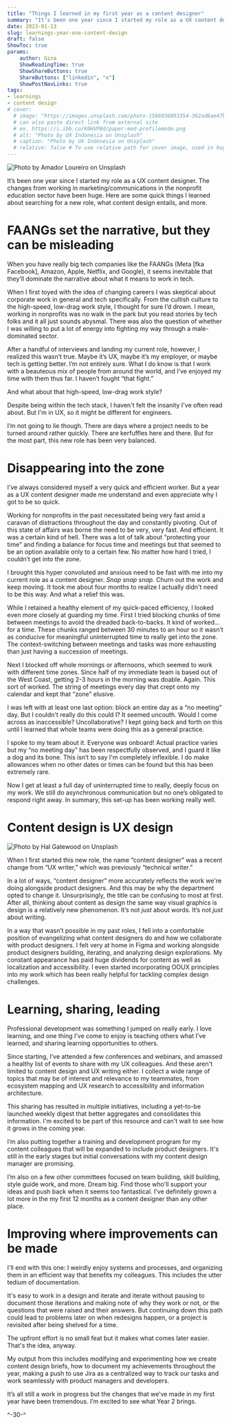 ```yaml
---
title: "Things I learned in my first year as a content designer"
summary: "It’s been one year since I started my role as a UX content designer. Here are some quick things I learned about searching for a new role, what content design entails, and more."
date: 2023-01-13
slug: learnings-year-one-content-design
draft: false
ShowToc: true
params:
    author: Gina
    ShowReadingTime: true
    ShowShareButtons: true
    ShareButtons: ["linkedin", "x"]
    ShowPostNavLinks: true
tags:
- learnings
- content design
# cover:
  # image: "https://images.unsplash.com/photo-1586936893354-362ad6ae47ba?crop=entropy&cs=tinysrgb&fit=max&fm=jpg&ixid=M3wzMDAzMzh8MHwxfHNlYXJjaHwzfHx1c2VyJTIwZXhwZXJpZW5jZXxlbnwwfHx8fDE2OTU1ODg5OTl8MA&ixlib=rb-4.0.3&q=80&w=1080"
  # can also paste direct link from external site
  # ex. https://i.ibb.co/K0HVPBd/paper-mod-profilemode.png
  # alt: "Photo by UX Indonesia on Unsplash"
  # caption: "Photo by UX Indonesia on Unsplash"
  # relative: false # To use relative path for cover image, used in hugo Page-bundles
---
```


![Photo by Amador Loureiro on Unsplash](https://images.unsplash.com/reserve/uZYSV4nuQeyq64azfVIn_15130980706_64134efc6e_o.jpg?crop=entropy&cs=tinysrgb&fit=max&fm=jpg&ixid=MnwzMDAzMzh8MHwxfHNlYXJjaHw0Nnx8Y29udGVudCUyMGRlc2lnbnxlbnwwfHx8fDE2NzM1NzY0MjA&ixlib=rb-4.0.3&q=80&w=1080)

It’s been one year since I started my role as a UX content designer. The changes from working in marketing/communications in the nonprofit education sector have been huge. Here are some quick things I learned about searching for a new role, what content design entails, and more.

# FAANGs set the narrative, but they can be misleading

When you have really big tech companies like the FAANGs (Meta [fka Facebook], Amazon, Apple, Netflix, and Google), it seems inevitable that they’ll dominate the narrative about what it means to work in tech.

When I first toyed with the idea of changing careers I was skeptical about corporate work in general and tech specifically. From the cultish culture to the high-speed, low-drag work style, I thought for sure I’d drown. I mean, working in nonprofits was no walk in the park but you read stories by tech folks and it all just sounds abysmal. There was also the question of whether I was willing to put a lot of energy into fighting my way through a male-dominated sector.

After a handful of interviews and landing my current role, however, I realized this wasn’t true. Maybe it’s UX, maybe it’s my employer, or maybe tech is getting better. I’m not entirely sure. What I do know is that I work with a beauteous mix of people from around the world, and I’ve enjoyed my time with them thus far. I haven’t fought “that fight.”

And what about that high-speed, low-drag work style?

Despite being within the tech stack, I haven't felt the insanity I've often read about. But I'm in UX, so it might be different for engineers.

I’m not going to lie though. There are days where a project needs to be turned around rather quickly. There are kerfuffles here and there. But for the most part, this new role has been very balanced.

# Disappearing into the zone

I've always considered myself a very quick and efficient worker. But a year as a UX content designer made me understand and even appreciate why I got to be so quick.

Working for nonprofits in the past necessitated being very fast amid a caravan of distractions throughout the day and constantly pivoting. Out of this state of affairs was borne the need to be very, very fast. And efficient. It was a certain kind of hell. There was a lot of talk about “protecting your time” and finding a balance for focus time and meetings but that seemed to be an option available only to a certain few. No matter how hard I tried, I couldn’t get into the zone.

I brought this hyper convoluted and anxious need to be fast with me into my current role as a content designer. _Snap snap snap._ Churn out the work and keep moving. It took me about four months to realize I actually didn't need to be this way. And what a relief this was.

While I retained a healthy element of my quick-paced efficiency, I looked even more closely at guarding my time. First I tried blocking chunks of time between meetings to avoid the dreaded back-to-backs. It kind of worked… for a time. These chunks ranged between 30 minutes to an hour so it wasn’t as conducive for meaningful uninterrupted time to really get into the zone. The context-switching between meetings and tasks was more exhausting than just having a succession of meetings.

Next I blocked off whole mornings or afternoons, which seemed to work with different time zones. Since half of my immediate team is based out of the West Coast, getting 2-3 hours in the morning was doable. Again. This sort of worked. The string of meetings every day that crept onto my calendar and kept that “zone” elusive.

I was left with at least one last option: block an entire day as a “no meeting” day. But I couldn't really do this could I? It seemed uncouth. Would I come across as inaccessible? Uncollaborative? I kept going back and forth on this until I learned that whole teams were doing this as a general practice.

I spoke to my team about it. Everyone was onboard! Actual practice varies but my “no meeting day” has been respectfully observed, and I guard it like a dog and its bone. This isn’t to say I'm completely inflexible. I do make allowances when no other dates or times can be found but this has been extremely rare.

Now I get at least a full day of uninterrupted time to really, deeply focus on my work. We still do asynchronous communication but no one’s obligated to respond right away. In summary, this set-up has been working really well.

# Content design is UX design

![Photo by Hal Gatewood on Unsplash](https://images.unsplash.com/photo-1522542550221-31fd19575a2d?crop=entropy&cs=tinysrgb&fit=max&fm=jpg&ixid=MnwzMDAzMzh8MHwxfHNlYXJjaHwyM3x8Y29udGVudCUyMGRlc2lnbnxlbnwwfHx8fDE2NzM1NzYzOTU&ixlib=rb-4.0.3&q=80&w=1080)

When I first started this new role, the name “content designer” was a recent change from “UX writer,” which was previously “technical writer.”

In a lot of ways, “content designer” more accurately reflects the work we're doing alongside product designers. And this may be why the department opted to change it. Unsurprisingly, the title can be confusing to most at first. After all, thinking about content as design the same way visual graphics is design is a relatively new phenomenon. It’s not _just_ about words. It’s not _just_ about writing.

In a way that wasn’t possible in my past roles, I fell into a comfortable position of evangelizing what content designers do and how we collaborate with product designers. I felt very at home in Figma and working alongside product designers building, iterating, and analyzing design explorations. My constant appearance has paid huge dividends for content as well as localization and accessibility. I even started incorporating OOUX principles into my work which has been really helpful for tackling complex design challenges.

# Learning, sharing, leading

Professional development was something I jumped on really early. I love learning, and one thing I’ve come to enjoy is teaching others what I’ve learned, and sharing learning opportunities to others.

Since starting, I’ve attended a few conferences and webinars, and amassed a healthy list of events to share with my UX colleagues. And these aren't limited to content design and UX writing either. I collect a wide range of topics that may be of interest and relevance to my teammates, from ecosystem mapping and UX research to accessibility and information architecture.

This sharing has resulted in multiple initiatives, including a yet-to-be launched weekly digest that better aggregates and consolidates this information. I'm excited to be part of this resource and can't wait to see how it grows in the coming year.

I’m also putting together a training and development program for my content colleagues that will be expanded to include product designers. It's still in the early stages but initial conversations with my content design manager are promising.

I’m also on a few other committees focused on team building, skill building, style guide work, and more. Dream big. Find those who'll support your ideas and push back when it seems too fantastical. I’ve definitely grown a lot more in the my first 12 months as a content designer than any other place.

# Improving where improvements can be made

I'll end with this one: I weirdly enjoy systems and processes, and organizing them in an efficient way that benefits my colleagues. This includes the utter tedium of documentation.

It's easy to work in a design and iterate and iterate without pausing to document those iterations and making note of why they work or not, or the questions that were raised and their answers. But continuing down this path could lead to problems later on when redesigns happen, or a project is revisited after being shelved for a time.

The upfront effort is no small feat but it makes what comes later easier. That's the idea, anyway.

My output from this includes modifying and experimenting how we create content design briefs, how to document my achievements throughout the year, making a push to use Jira as a centralized way to track our tasks and work seamlessly with product managers and developers.

It’s all still a work in progress but the changes that we’ve made in my first year have been tremendous. I’m excited to see what Year 2 brings.

^-30-^